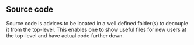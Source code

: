 ## Source code

Source code is advices to be located in a well defined folder(s) to decouple it
from the top-level. This enables one to show useful files for new users at the
top-level and have actual code further down.
